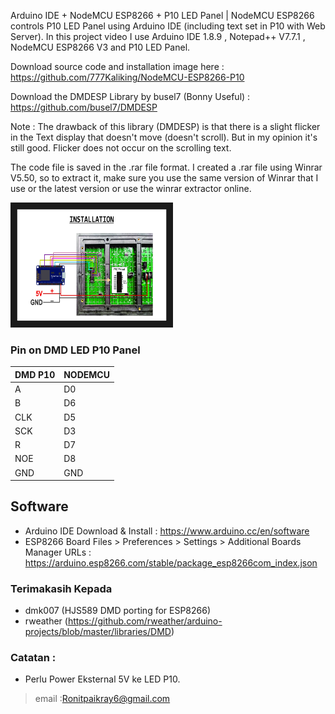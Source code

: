 Arduino IDE + NodeMCU ESP8266 + P10 LED Panel | NodeMCU ESP8266 controls P10 LED Panel using Arduino IDE (including text set in P10 with Web Server). In this project video I use Arduino IDE 1.8.9 , Notepad++ V7.7.1 , NodeMCU ESP8266 V3 and P10 LED Panel.

Download source code and installation image here : https://github.com/777Kaliking/NodeMCU-ESP8266-P10

Download the DMDESP Library by busel7 (Bonny Useful) : https://github.com/busel7/DMDESP

Note :
The drawback of this library (DMDESP) is that there is a slight flicker in the Text display that doesn't move (doesn't scroll). But in my opinion it's still good. Flicker does not occur on the scrolling text.

The code file is saved in the .rar file format. I created a .rar file using Winrar V5.50, so to extract it, make sure you use the same version of Winrar that I use or the latest version or use the winrar extractor online.

 <a href="https://github.com/777Kaliking" target="_blank"><img src="https://github.com/777Kaliking/NodeMCU-ESP8266-P10/blob/main/Installation.jpg" width="240" height="180" border="10" /></a>



### Pin on DMD LED P10 Panel

| DMD P10 | NODEMCU | 
| ------- | ------- |
| A       | D0      |
| B       | D6      |
| CLK     | D5      |
| SCK     | D3      |
| R       | D7      |
| NOE     | D8      |
| GND     | GND     |



## Software

- Arduino IDE
  Download & Install : https://www.arduino.cc/en/software
- ESP8266 Board
  Files > Preferences > Settings > Additional Boards Manager URLs : https://arduino.esp8266.com/stable/package_esp8266com_index.json

### Terimakasih Kepada
- dmk007 (HJS589 DMD porting for ESP8266)
- rweather (https://github.com/rweather/arduino-projects/blob/master/libraries/DMD)

### Catatan : 
- Perlu Power Eksternal 5V ke LED P10.

> email :Ronitpaikray6@gmail.com


